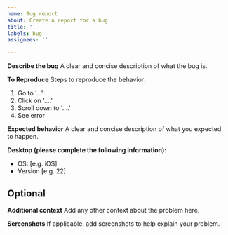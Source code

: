 ```yaml
---
name: Bug report
about: Create a report for a bug
title: ''
labels: bug
assignees: ''

---
```


**Describe the bug**
A clear and concise description of what the bug is.

**To Reproduce**
Steps to reproduce the behavior:
1. Go to '...'
2. Click on '....'
3. Scroll down to '....'
4. See error

**Expected behavior**
A clear and concise description of what you expected to happen.

**Desktop (please complete the following information):**
 - OS: [e.g. iOS]
 - Version [e.g. 22]

## Optional

**Additional context**
Add any other context about the problem here.

**Screenshots**
If applicable, add screenshots to help explain your problem.
